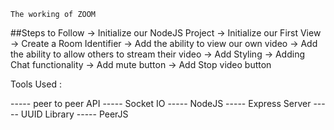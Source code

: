 `The working of ZOOM`

##Steps to Follow
-> Initialize our NodeJS Project
-> Initialize our First View
-> Create a Room Identifier
-> Add the ability to view our own video
-> Add the ability to allow others to stream their video
-> Add Styling
-> Adding Chat functionality
-> Add mute button
-> Add Stop video button

Tools Used :

----- peer to peer API
----- Socket IO 
----- NodeJS 
----- Express Server 
----- UUID Library 
----- PeerJS 
